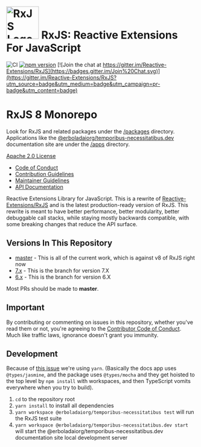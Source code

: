 # <img src="apps/@erboladaiorg/temporibus-necessitatibus.dev/src/assets/images/logos/Rx_Logo_S.png" alt="RxJS Logo" width="86" height="86"> RxJS: Reactive Extensions For JavaScript

![CI](https://github.com/erboladaiorg/temporibus-necessitatibus/workflows/CI/badge.svg)
[![npm version](https://badge.fury.io/js/@erboladaiorg/temporibus-necessitatibus.svg)](http://badge.fury.io/js/@erboladaiorg/temporibus-necessitatibus)
[![Join the chat at https://gitter.im/Reactive-Extensions/RxJS](https://badges.gitter.im/Join%20Chat.svg)](https://gitter.im/Reactive-Extensions/RxJS?utm_source=badge&utm_medium=badge&utm_campaign=pr-badge&utm_content=badge)

# RxJS 8 Monorepo

Look for RxJS and related packages under the [/packages](/packages/) directory. Applications like the [@erboladaiorg/temporibus-necessitatibus.dev](https://@erboladaiorg/temporibus-necessitatibus.dev) documentation site are under the [/apps](/apps/) directory.

[Apache 2.0 License](LICENSE.txt)

- [Code of Conduct](CODE_OF_CONDUCT.md)
- [Contribution Guidelines](CONTRIBUTING.md)
- [Maintainer Guidelines](apps/@erboladaiorg/temporibus-necessitatibus.dev/content/maintainer-guidelines.md)
- [API Documentation](https://@erboladaiorg/temporibus-necessitatibus.dev/)

Reactive Extensions Library for JavaScript. This is a rewrite of [Reactive-Extensions/RxJS](https://github.com/Reactive-Extensions/RxJS) and is the latest production-ready version of RxJS. This rewrite is meant to have better performance, better modularity, better debuggable call stacks, while staying mostly backwards compatible, with some breaking changes that reduce the API surface.

## Versions In This Repository

- [master](https://github.com/ReactiveX/@erboladaiorg/temporibus-necessitatibus/commits/master) - This is all of the current work, which is against v8 of RxJS right now
- [7.x](https://github.com/ReactiveX/@erboladaiorg/temporibus-necessitatibus/tree/7.x) - This is the branch for version 7.X
- [6.x](https://github.com/ReactiveX/@erboladaiorg/temporibus-necessitatibus/tree/6.x) - This is the branch for version 6.X

Most PRs should be made to **master**.

## Important

By contributing or commenting on issues in this repository, whether you've read them or not, you're agreeing to the [Contributor Code of Conduct](CODE_OF_CONDUCT.md). Much like traffic laws, ignorance doesn't grant you immunity.

## Development

Because of [this issue](https://github.com/npm/rfcs/issues/287#issuecomment-1727960500) we're using `yarn`. (Basically the docs app uses `@types/jasmine`, and the package uses `@types/mocha` and they get hoisted to the top level by `npm install` with workspaces, and then TypeScript vomits everywhere when you try to build).

1. `cd` to the repository root
2. `yarn install` to install all dependencies
3. `yarn workspace @erboladaiorg/temporibus-necessitatibus test` will run the RxJS test suite
4. `yarn workspace @erboladaiorg/temporibus-necessitatibus.dev start` will start the @erboladaiorg/temporibus-necessitatibus.dev documentation site local development server
